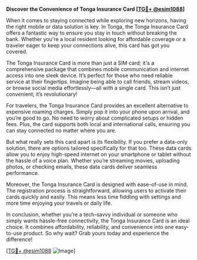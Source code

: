 **Discover the Convenience of Tonga Insurance Card [[TG💪+ @esim1088](https://t.me/s/esim1088)]**

When it comes to staying connected while exploring new horizons, having the right mobile or data solution is key. In Tonga, the Tonga Insurance Card offers a fantastic way to ensure you stay in touch without breaking the bank. Whether you're a local resident looking for affordable coverage or a traveler eager to keep your connections alive, this card has got you covered.

The Tonga Insurance Card is more than just a SIM card; it's a comprehensive package that combines mobile communication and internet access into one sleek device. It’s perfect for those who need reliable service at their fingertips. Imagine being able to call friends, stream videos, or browse social media effortlessly—all with a single card. This isn’t just convenient; it’s revolutionary!

For travelers, the Tonga Insurance Card provides an excellent alternative to expensive roaming charges. Simply pop it into your phone upon arrival, and you’re good to go. No need to worry about complicated setups or hidden fees. Plus, the card supports both local and international calls, ensuring you can stay connected no matter where you are.

But what really sets this card apart is its flexibility. If you prefer a data-only solution, there are options tailored specifically for that too. These data cards allow you to enjoy high-speed internet on your smartphone or tablet without the hassle of a voice plan. Whether you’re streaming movies, uploading photos, or checking emails, these data cards deliver seamless performance.

Moreover, the Tonga Insurance Card is designed with ease-of-use in mind. The registration process is straightforward, allowing users to activate their cards quickly and easily. This means less time fiddling with settings and more time enjoying your travels or daily life.

In conclusion, whether you’re a tech-savvy individual or someone who simply wants hassle-free connectivity, the Tonga Insurance Card is an ideal choice. It combines affordability, reliability, and convenience into one easy-to-use product. So why wait? Grab yours today and experience the difference! 

[[TG💪+ @esim1088](https://t.me/s/esim1088) ![Image](https://i.postimg.cc/Y0z9fWf4/image.png)]